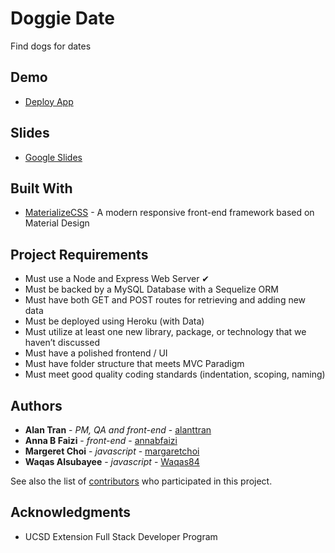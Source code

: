 # Doggie Date

Find dogs for dates

## Demo

* [Deploy App](https://doggie-dates.herokuapp.com/)

## Slides

* [Google Slides](https://docs.google.com/presentation/d/19BC6MmoTYDu3UzQTWq2tMRpb-Wau4-mkNz0OpUJQKQk/edit#slide=id.g1fb77c2c98_0_219)

## Built With

* [MaterializeCSS](http://materializecss.com/) - A modern responsive front-end framework based on Material Design

## Project Requirements

* Must use a Node and Express Web Server ✔
* Must be backed by a MySQL Database with a Sequelize ORM
* Must have both GET and POST routes for retrieving and adding new data
* Must be deployed using Heroku (with Data)
* Must utilize at least one new library, package, or technology that we haven’t discussed
* Must have a polished frontend / UI
* Must have folder structure that meets MVC Paradigm
* Must meet good quality coding standards (indentation, scoping, naming)

## Authors

* **Alan Tran** - *PM, QA and front-end* - [alanttran](https://github.com/alanttran)
* **Anna B Faizi** - *front-end* - [annabfaizi](https://github.com/annabfaizi)
* **Margeret Choi** - *javascript* - [margaretchoi](https://github.com/margaretchoi)
* **Waqas Alsubayee** - *javascript* - [Waqas84](https://github.com/Waqas84)

See also the list of [contributors](https://github.com/alanttran/JobBnB/graphs/contributors) who participated in this project.

## Acknowledgments

* UCSD Extension Full Stack Developer Program 
